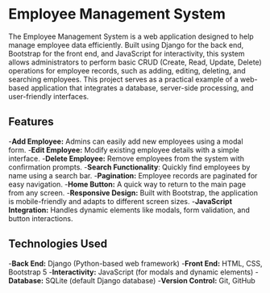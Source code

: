 # Employee Management System

The Employee Management System is a web application designed to help manage employee data efficiently. Built using Django for the back end, Bootstrap for the front end, and JavaScript for interactivity, this system allows administrators to perform basic CRUD (Create, Read, Update, Delete) operations for employee records, such as adding, editing, deleting, and searching employees. This project serves as a practical example of a web-based application that integrates a database, server-side processing, and user-friendly interfaces.

## Features

-**Add Employee:** Admins can easily add new employees using a modal form.
-**Edit Employee:** Modify existing employee details with a simple interface.
-**Delete Employee:** Remove employees from the system with confirmation prompts.
-**Search Functionality**: Quickly find employees by name using a search bar.
-**Pagination:** Employee records are paginated for easy navigation.
-**Home Button:** A quick way to return to the main page from any screen.
-**Responsive Design:** Built with Bootstrap, the application is mobile-friendly and adapts to different screen sizes.
-**JavaScript Integration:** Handles dynamic elements like modals, form validation, and button interactions.

## Technologies Used

-**Back End:** Django (Python-based web framework)
-**Front End:** HTML, CSS, Bootstrap 5
-**Interactivity:** JavaScript (for modals and dynamic elements)
-**Database:** SQLite (default Django database)
-**Version Control:** Git, GitHub
